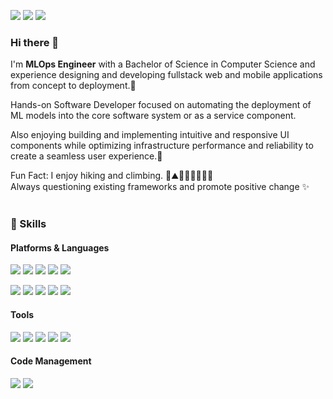 

<p>
  <a href="jieunjeon.com/" target="_blank"><img src="https://img.shields.io/badge/Blog-DD0B78?style=flat-square&logo=GitHub%20Sponsors&logoColor=white"/></a>
  <a href="mailto:iscowkite@gmail.com" target="_blank"><img src="https://img.shields.io/badge/jieunjeon818@gmail.com-EA4335?style=flat-square&logo=Gmail&logoColor=white"/></a>
  <a href="https://www.linkedin.com/in/jieunjeon/" target="_blank"><img src="https://img.shields.io/badge/Jieun Jeon-0A66C2?style=flat-square&logo=Linkedin&logoColor=white"/></a>
</p>

### Hi there 👋   
<p>
I'm <b>MLOps Engineer</b> with a Bachelor of Science in Computer Science and experience designing and developing fullstack web and mobile applications from concept to deployment.🚀   
</p>
<p>
 Hands-on Software Developer focused on automating the deployment of ML models into the core software system or as a service component.
 
 Also enjoying building and implementing intuitive and responsive UI components while optimizing infrastructure performance and reliability to create a seamless user experience.💖<br/>
 
 Fun Fact: I enjoy hiking and climbing. 🎥⛰🏃🏻‍♀️🧗🏻‍♂️<br/>
  Always questioning existing frameworks and promote positive change ✨ <br/><br/>
</p>

### 💪 Skills
#### Platforms & Languages
<p>
  <img src="https://img.shields.io/badge/Android-3DDC84?style=flat-square&logo=Android&logoColor=white"/>
  <img src="https://img.shields.io/badge/iOS-000000?style=flat-square&logo=iOS&logoColor=white"/>
  <img src="https://img.shields.io/badge/ReactNative-61DAFB?style=flat-square&logo=React&logoColor=black"/>
  <img src="https://img.shields.io/badge/React-0088CC?style=flat-square&logo=React&logoColor=white"/> 
    <img src="https://img.shields.io/badge/Node.js-339933?style=flat-square&logo=NodeJS-&logoColor=white"/> 
</p>
<p>
<img src="https://img.shields.io/badge/Python-3776AB?style=flat-square&logo=Python&logoColor=white"/>
  <img src="https://img.shields.io/badge/TypeScript-3178C6?style=flat-square&logo=TypeScript&logoColor=white"/>
  <img src="https://img.shields.io/badge/JavaScript-F7DF1E?style=flat-square&logo=JavaScript&logoColor=white"/>
   <img src="https://img.shields.io/badge/MySQL-4479A1?style=flat-square&logo=MySQL&logoColor=white"/>
    <img src="https://img.shields.io/badge/PostgreSQL-4169E1?style=flat-square&logo=PostgreSQL&logoColor=white"/>

</p>

#### Tools
<p>
  <img src="https://img.shields.io/badge/CircleCI-343434?style=flat-square&logo=CircleCI&logoColor=white"/>
    <img src="https://img.shields.io/badge/Docker-2496ED?style=flat-square&logo=Docker&logoColor=white"/>
      <img src="https://img.shields.io/badge/Google Cloud Platform-4285F4?style=flat-square&logo=Google Cloud&logoColor=white"/>
        <img src="https://img.shields.io/badge/Kubernetes-326CE5?style=flat-square&logo=Kubernetes&logoColor=white"/>
  <img src="https://img.shields.io/badge/Firebase-FFCA28?style=flat-square&logo=Firebase&logoColor=white"/>
  </p>

#### Code Management

  <p>
  <img src="https://img.shields.io/badge/Git-F05032?style=flat-square&logo=Git&logoColor=white"/>
    <img src="https://img.shields.io/badge/Jira Software-0052CC?style=flat-square&logo=Jira Software&logoColor=white"/>
  
</p>